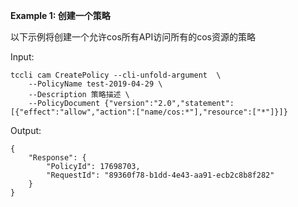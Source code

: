 **Example 1: 创建一个策略**

以下示例将创建一个允许cos所有API访问所有的cos资源的策略

Input: 

```
tccli cam CreatePolicy --cli-unfold-argument  \
    --PolicyName test-2019-04-29 \
    --Description 策略描述 \
    --PolicyDocument {"version":"2.0","statement":[{"effect":"allow","action":["name/cos:*"],"resource":["*"]}]}
```

Output: 
```
{
    "Response": {
        "PolicyId": 17698703,
        "RequestId": "89360f78-b1dd-4e43-aa91-ecb2c8b8f282"
    }
}
```

